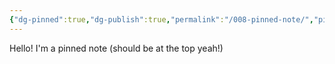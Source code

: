 ```yaml
---
{"dg-pinned":true,"dg-publish":true,"permalink":"/008-pinned-note/","pinned":true,"dgPassFrontmatter":true,"noteIcon":""}
---
```


Hello! I'm a pinned note (should be at the top yeah!)